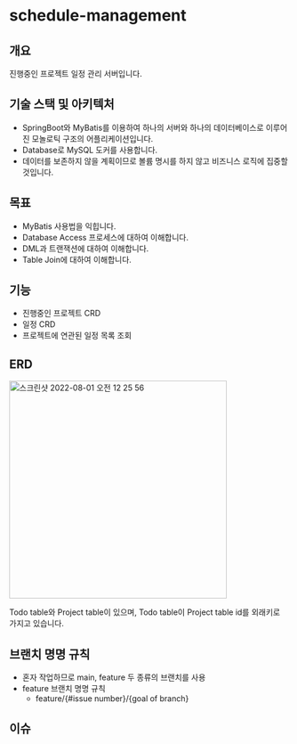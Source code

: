 # schedule-management
## 개요
진행중인 프로젝트 일정 관리 서버입니다.

## 기술 스택 및 아키텍처
* SpringBoot와 MyBatis를 이용하여 하나의 서버와 하나의 데이터베이스로 이루어진 모놀로틱 구조의 어플리케이션입니다.
* Database로 MySQL 도커를 사용합니다.
* 데이터를 보존하지 않을 계획이므로 볼륨 명시를 하지 않고 비즈니스 로직에 집중할 것입니다.

## 목표
* MyBatis 사용법을 익힙니다.
* Database Access 프로세스에 대하여 이해합니다.
* DML과 트랜잭션에 대하여 이해합니다.
* Table Join에 대하여 이해합니다.

## 기능
* 진행중인 프로젝트 CRD
* 일정 CRD
* 프로젝트에 연관된 일정 목록 조회

## ERD

<img width="391" alt="스크린샷 2022-08-01 오전 12 25 56" src="https://user-images.githubusercontent.com/22387547/182033592-de3966a1-5da1-41b6-b147-97013229d0c2.png">

Todo table와 Project table이 있으며, Todo table이 Project table id를 외래키로 가지고 있습니다.


## 브랜치 명명 규칙
* 혼자 작업하므로 main, feature 두 종류의 브랜치를 사용
* feature 브랜치 명명 규칙
    * feature/{#issue number}/{goal of branch}

## 이슈

